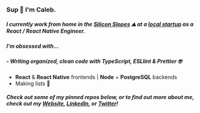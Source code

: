 ### Sup 🤙 I'm Caleb.

##### I currently work from home in the [Silicon Slopes](https://en.wikipedia.org/wiki/Silicon_Slopes) ⛰️ at a [local startup](https://zoowho.com/) as a React / React Native Engineer.

##### I'm obsessed with...
##### - Writing organized, clean code with **TypeScript**, **ESLlint** & **Prettier** 🤓
- **React** & **React Native** frontends | **Node** + **PostgreSQL** backends
- Making lists 📝

##### Check out some of my pinned repos below, or to find out more about me, check out my [Website](https://www.caleblovell.dev/), [LinkedIn](https://www.linkedin.com/in/caleblovell/), or [Twitter](https://twitter.com/Caleb__Lovell)!
